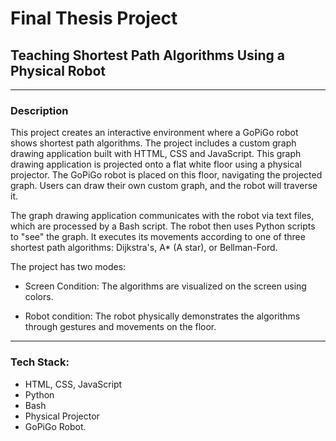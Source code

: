 # Final Thesis Project
## Teaching Shortest Path Algorithms Using a Physical Robot

----
### Description
This project creates an interactive environment where a GoPiGo robot shows shortest path algorithms. The project includes a custom graph drawing application built with HTTML, CSS and JavaScript. This graph drawing application is projected onto a flat white floor using a physical projector. The GoPiGo robot is placed on this floor, navigating the projected graph. Users can draw their own custom graph, and the robot will traverse it.

The graph drawing application communicates with the robot via text files, which are processed by a Bash script. The robot then uses Python scripts to "see" the graph. It executes its movements according to one of three shortest path algorithms: Dijkstra's, A* (A star), or Bellman-Ford. 

The project has two modes:
- Screen Condition: The algorithms are visualized on the screen using colors.

- Robot condition: The robot physically demonstrates the algorithms through gestures and movements on the floor.


----
### Tech Stack:
- HTML, CSS, JavaScript
- Python
- Bash
- Physical Projector
- GoPiGo Robot.

